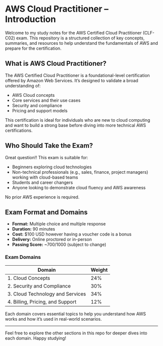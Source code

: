 #  AWS Cloud Practitioner – Introduction

Welcome to my study notes for the AWS Certified Cloud Practitioner (CLF-C02) exam. This repository is a structured collection of key concepts, summaries, and resources to help understand the fundamentals of AWS and prepare for the certification.

## What is AWS Cloud Practitioner?

The AWS Certified Cloud Practitioner is a foundational-level certification offered by Amazon Web Services. It’s designed to validate a broad understanding of:

- AWS Cloud concepts
- Core services and their use cases
- Security and compliance
- Pricing and support models

This certification is ideal for individuals who are new to cloud computing and want to build a strong base before diving into more technical AWS certifications.

## Who Should Take the Exam?
Great question!! 
This exam is suitable for:

- Beginners exploring cloud technologies
- Non-technical professionals (e.g., sales, finance, project managers) working with cloud-based teams
- Students and career changers
- Anyone looking to demonstrate cloud fluency and AWS awareness

No prior AWS experience is required.

## Exam Format and Domains

- **Format:** Multiple choice and multiple response
- **Duration:** 90 minutes
- **Cost:** $100 USD however having a voucher code is a bonus
- **Delivery:** Online proctored or in-person
- **Passing Score:** ~700/1000 (subject to change)

### Exam Domains

| Domain                          | Weight |
|---------------------------------|--------|
| 1. Cloud Concepts               | 24%    |
| 2. Security and Compliance      | 30%    |
| 3. Cloud Technology and Services| 34%    |
| 4. Billing, Pricing, and Support| 12%    |

Each domain covers essential topics to help you understand how AWS works and how it’s used in real-world scenarios.

---

Feel free to explore the other sections in this repo for deeper dives into each domain. Happy studying! 